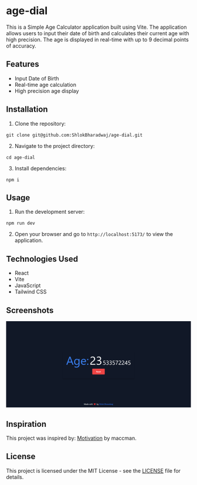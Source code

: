 # age-dial

This is a Simple Age Calculator application built using Vite. The application allows users to input their date of birth and calculates their current age with high precision. The age is displayed in real-time with up to 9 decimal points of accuracy.

## Features

- Input Date of Birth
- Real-time age calculation
- High precision age display

## Installation

1. Clone the repository: 
```
git clone git@github.com:ShlokBharadwaj/age-dial.git
```
2. Navigate to the project directory:
```
cd age-dial
```

3. Install dependencies:
```
npm i
```

## Usage

1. Run the development server: 
```
npm run dev
```
2. Open your browser and go to `http://localhost:5173/` to view the application.

## Technologies Used

- React
- Vite
- JavaScript
- Tailwind CSS

## Screenshots

![Screenshot](./src/assets/age-dial.png)

## Inspiration

This project was inspired by: [Motivation](https://chrome.google.com/webstore/detail/motivation/ofdgfpchbidcgncgfpdlpclnpaemakoj?hl=en) by maccman.

## License

This project is licensed under the MIT License - see the [LICENSE](./LICENSE) file for details.
